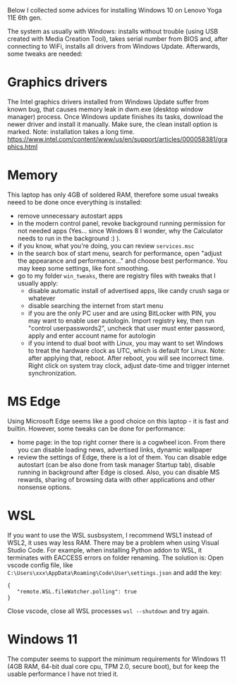 Below I collected some advices for installing Windows 10 on Lenovo Yoga 11E 6th gen.

The system as usually with Windows: installs without trouble (using USB created with Media Creation Tool), takes serial number from BIOS and, after connecting to WiFi, installs all drivers from Windows Update. Afterwards, some tweaks are needed:

# Graphics drivers
The Intel graphics drivers installed from Windows Update suffer from known bug, that causes memory leak in dwm.exe (desktop window manager) process. Once Windows update finishes its tasks, download the newer driver and install it manually. Make sure, the clean install option is marked. Note: installation takes a long time.
https://www.intel.com/content/www/us/en/support/articles/000058381/graphics.html

# Memory
This laptop has only 4GB of soldered RAM, therefore some usual tweaks neeed to be done once everything is installed:
- remove unnecessary autostart apps
- in the modern control panel, revoke background running permission for not needed apps (Yes... since Windows 8 I wonder, why the Calculator needs to run in the background :) ).
- if you know, what you're doing, you can review `services.msc`
- in the search box of start menu, search for performance, open "adjust the appearance and performance..." and choose best performance. You may keep some settings, like font smoothing.
- go to my folder `win_tweaks`, there are registry files with tweaks that I usually apply:
   - disable automatic install of advertised apps, like candy crush saga or whatever
   - disable searching the internet from start menu
   - if you are the only PC user and are using BitLocker with PIN, you may want to enable user autologin. Import registry key, then run "control userpasswords2", uncheck that user must enter password, apply and enter account name for autologin
   - if you intend to dual boot with Linux, you may want to set Windows to treat the hardware clock as UTC, which is default for Linux. Note: after applying that, reboot. After reboot, you will see incorrect time. Right click on system tray clock, adjust date-time and trigger internet synchronization.

# MS Edge
Using Microsoft Edge seems like a good choice on this laptop - it is fast and builtin. However, some tweaks can be done for performance:
- home page: in the top right corner there is a cogwheel icon. From there you can disable loading news, advertised links, dynamic wallpaper
- review the settings of Edge, there is a lot of them. You can disable edge autostart (can be also done from task manager Startup tab), disable running in background after Edge is closed. Also, you can disable MS rewards, sharing of browsing data with other applications and other nonsense options.

# WSL
If you want to use the WSL susbsystem, I recommend WSL1 instead of WSL2, it uses way less RAM. There may be a problem when using Visual Studio Code. For example, when installing Python addon to WSL, it terminates with EACCESS errors on folder renaming. The solution is: Open vscode config file, like `C:\Users\xxx\AppData\Roaming\Code\User\settings.json` and add the key:

```
{
   "remote.WSL.fileWatcher.polling": true
}
```

Close vscode, close all WSL processes `wsl --shutdown` and try again.

# Windows 11
The computer seems to support the minimum requirements for Windows 11 (4GB RAM, 64-bit dual core cpu, TPM 2.0, secure boot), but for keep the usable performance I have not tried it.
